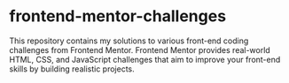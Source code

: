# frontend-mentor-challenges
This repository contains my solutions to various front-end coding challenges from Frontend Mentor. Frontend Mentor provides real-world HTML, CSS, and JavaScript challenges that aim to improve your front-end skills by building realistic projects.
